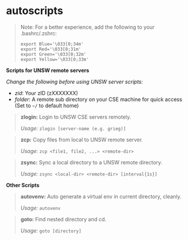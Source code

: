 # autoscripts

> Note: For a better experience, add the following to your .bashrc/.zshrc:
> ```
> export Blue='\033[0;34m'
> export Red='\033[0;31m'
> export Green='\033[0;32m'
> export Yellow='\033[0;33m' 
> ```

**Scripts for UNSW remote servers**

*Change the following before using UNSW server scripts:*

- *zid*: Your zID (zXXXXXXX)
- *folder*: A remote sub directory on your CSE machine for quick access (Set to `~/` to default home)

>**zlogin:** Login to UNSW CSE servers remotely.
>
>*Usage:* `zlogin [server-name (e.g. grieg)]`

>**zcp:** Copy files from local to UNSW remote server.
>
>*Usage:* `zcp <file1, file2, ...> <remote-dir>`

>**zsync:** Sync a local directory to a UNSW remote directory.
>
>*Usage:* `zsync <local-dir> <remote-dir> [interval{1s}]`


**Other Scripts**

>**autovenv:** Auto generate a virtual env in current directory, cleanly.
>
>*Usage:* `autovenv`

>**goto:** Find nested directory and cd.
>
>*Usage:* `goto [directory]`
